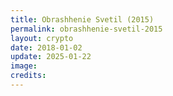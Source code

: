 ```yaml
---
title: Obrashhenie Svetil (2015)
permalink: obrashhenie-svetil-2015
layout: crypto
date: 2018-01-02
update: 2025-01-22
image:
credits:
---
```

